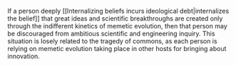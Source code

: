If a person deeply [[Internalizing beliefs incurs ideological debt|internalizes the belief]] that great ideas and scientific breakthroughs are created only through the indifferent kinetics of memetic evolution, then that person may be discouraged from ambitious scientific and engineering inquiry. This situation is losely related to the tragedy of commons, as each person is relying on memetic evolution taking place in other hosts for bringing about innovation.